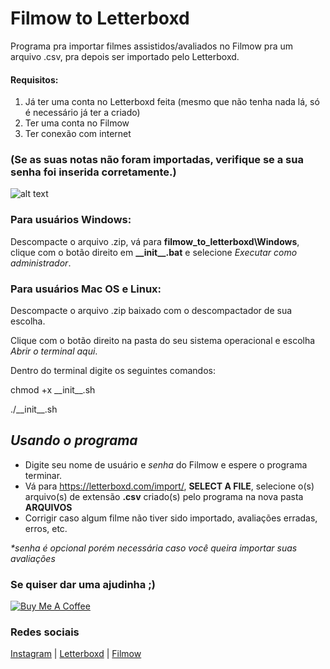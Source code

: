 # Filmow to Letterboxd

Programa pra importar filmes assistidos/avaliados no Filmow pra um arquivo .csv, pra depois ser importado pelo Letterboxd.

#### Requisitos:
1. Já ter uma conta no Letterboxd feita (mesmo que não tenha nada lá, só é necessário já ter a criado)
2. Ter uma conta no Filmow
3. Ter conexão com internet
### (Se as suas notas não foram importadas, verifique se a sua senha foi inserida corretamente.)

![alt text](https://i.imgur.com/k0CHeVU.gif)

### Para usuários Windows:

Descompacte o arquivo .zip, vá para **filmow_to_letterboxd\Windows**, clique com o botão direito em **\_\_init\_\_.bat** e selecione *Executar como administrador*.

### Para usuários Mac OS e Linux:

Descompacte o arquivo .zip baixado com o descompactador de sua escolha.

Clique com o botão direito na pasta do seu sistema operacional e escolha *Abrir o terminal aqui*.

Dentro do terminal digite os seguintes comandos:

chmod +x \_\_init\_\_.sh

./\_\_init\_\_.sh

## *Usando o programa*

- Digite seu nome de usuário e *senha* do Filmow e espere o programa terminar. 
- Vá para https://letterboxd.com/import/, **SELECT A FILE**, selecione o(s) arquivo(s) de extensão **.csv** criado(s) pelo programa
na nova pasta **ARQUIVOS**
- Corrigir caso algum filme não tiver sido importado, avaliações erradas, erros, etc.

*\*senha é opcional porém necessária caso você queira importar suas avaliações*

### Se quiser dar uma ajudinha ;)
<a href="https://www.buymeacoffee.com/4dfvYCy" target="_blank"><img src="https://www.buymeacoffee.com/assets/img/custom_images/orange_img.png" alt="Buy Me A Coffee" style="height: auto !important;width: auto !important;" ></a>

### Redes sociais
[Instagram](https://www.instagram.com/rootpath/) | [Letterboxd](https://letterboxd.com/r00t/) | [Filmow](https://filmow.com/usuario/shadazz/)

